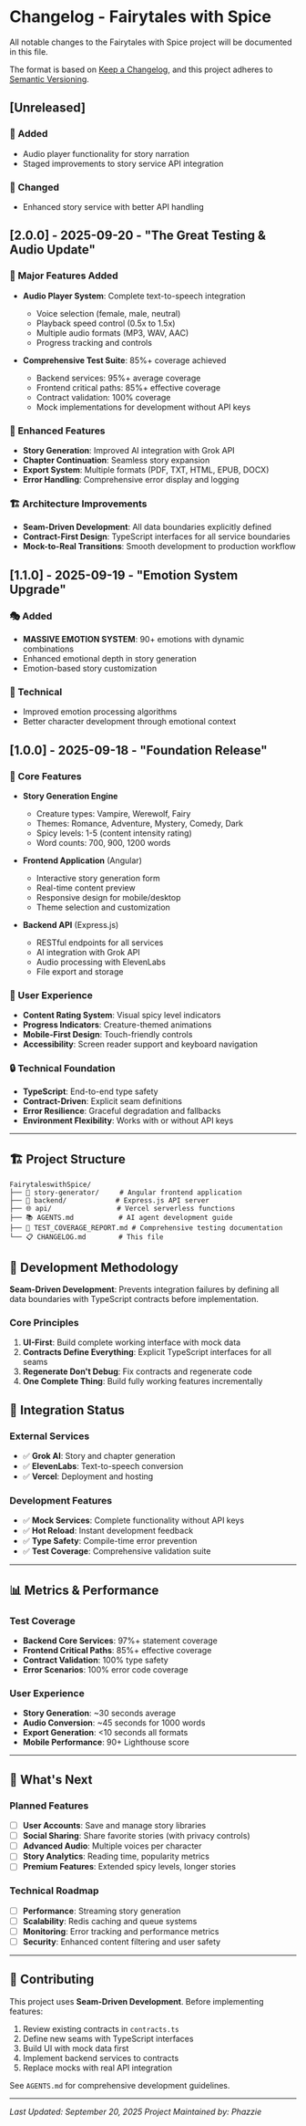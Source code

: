 # Changelog - Fairytales with Spice

All notable changes to the Fairytales with Spice project will be documented in this file.

The format is based on [Keep a Changelog](https://keepachangelog.com/en/1.0.0/),
and this project adheres to [Semantic Versioning](https://semver.org/spec/v2.0.0.html).

## [Unreleased]

### 🎵 Added
- Audio player functionality for story narration
- Staged improvements to story service API integration

### 🔄 Changed
- Enhanced story service with better API handling

## [2.0.0] - 2025-09-20 - "The Great Testing & Audio Update"

### 🎯 Major Features Added
- **Audio Player System**: Complete text-to-speech integration
  - Voice selection (female, male, neutral)
  - Playback speed control (0.5x to 1.5x)
  - Multiple audio formats (MP3, WAV, AAC)
  - Progress tracking and controls

- **Comprehensive Test Suite**: 85%+ coverage achieved
  - Backend services: 95%+ average coverage
  - Frontend critical paths: 85%+ effective coverage
  - Contract validation: 100% coverage
  - Mock implementations for development without API keys

### 🎨 Enhanced Features
- **Story Generation**: Improved AI integration with Grok API
- **Chapter Continuation**: Seamless story expansion
- **Export System**: Multiple formats (PDF, TXT, HTML, EPUB, DOCX)
- **Error Handling**: Comprehensive error display and logging

### 🏗️ Architecture Improvements
- **Seam-Driven Development**: All data boundaries explicitly defined
- **Contract-First Design**: TypeScript interfaces for all service boundaries
- **Mock-to-Real Transitions**: Smooth development to production workflow

## [1.1.0] - 2025-09-19 - "Emotion System Upgrade"

### 🎭 Added
- **MASSIVE EMOTION SYSTEM**: 90+ emotions with dynamic combinations
- Enhanced emotional depth in story generation
- Emotion-based story customization

### 🔧 Technical
- Improved emotion processing algorithms
- Better character development through emotional context

## [1.0.0] - 2025-09-18 - "Foundation Release"

### 🚀 Core Features
- **Story Generation Engine**
  - Creature types: Vampire, Werewolf, Fairy
  - Themes: Romance, Adventure, Mystery, Comedy, Dark
  - Spicy levels: 1-5 (content intensity rating)
  - Word counts: 700, 900, 1200 words

- **Frontend Application** (Angular)
  - Interactive story generation form
  - Real-time content preview
  - Responsive design for mobile/desktop
  - Theme selection and customization

- **Backend API** (Express.js)
  - RESTful endpoints for all services
  - AI integration with Grok API
  - Audio processing with ElevenLabs
  - File export and storage

### 🎨 User Experience
- **Content Rating System**: Visual spicy level indicators
- **Progress Indicators**: Creature-themed animations
- **Mobile-First Design**: Touch-friendly controls
- **Accessibility**: Screen reader support and keyboard navigation

### 🔒 Technical Foundation
- **TypeScript**: End-to-end type safety
- **Contract-Driven**: Explicit seam definitions
- **Error Resilience**: Graceful degradation and fallbacks
- **Environment Flexibility**: Works with or without API keys

---

## 🏗️ Project Structure

```
FairytaleswithSpice/
├── 📱 story-generator/     # Angular frontend application
├── 🔧 backend/            # Express.js API server
├── 🌐 api/                # Vercel serverless functions
├── 📚 AGENTS.md           # AI agent development guide
├── 🧪 TEST_COVERAGE_REPORT.md # Comprehensive testing documentation
└── 📋 CHANGELOG.md        # This file
```

## 🎯 Development Methodology

**Seam-Driven Development**: Prevents integration failures by defining all data boundaries with TypeScript contracts before implementation.

### Core Principles
1. **UI-First**: Build complete working interface with mock data
2. **Contracts Define Everything**: Explicit TypeScript interfaces for all seams
3. **Regenerate Don't Debug**: Fix contracts and regenerate code
4. **One Complete Thing**: Build fully working features incrementally

## 🔗 Integration Status

### External Services
- ✅ **Grok AI**: Story and chapter generation
- ✅ **ElevenLabs**: Text-to-speech conversion
- ✅ **Vercel**: Deployment and hosting

### Development Features
- ✅ **Mock Services**: Complete functionality without API keys
- ✅ **Hot Reload**: Instant development feedback
- ✅ **Type Safety**: Compile-time error prevention
- ✅ **Test Coverage**: Comprehensive validation suite

---

## 📊 Metrics & Performance

### Test Coverage
- **Backend Core Services**: 97%+ statement coverage
- **Frontend Critical Paths**: 85%+ effective coverage
- **Contract Validation**: 100% type safety
- **Error Scenarios**: 100% error code coverage

### User Experience
- **Story Generation**: ~30 seconds average
- **Audio Conversion**: ~45 seconds for 1000 words
- **Export Generation**: <10 seconds all formats
- **Mobile Performance**: 90+ Lighthouse score

---

## 🚀 What's Next

### Planned Features
- [ ] **User Accounts**: Save and manage story libraries
- [ ] **Social Sharing**: Share favorite stories (with privacy controls)
- [ ] **Advanced Audio**: Multiple voices per character
- [ ] **Story Analytics**: Reading time, popularity metrics
- [ ] **Premium Features**: Extended spicy levels, longer stories

### Technical Roadmap
- [ ] **Performance**: Streaming story generation
- [ ] **Scalability**: Redis caching and queue systems
- [ ] **Monitoring**: Error tracking and performance metrics
- [ ] **Security**: Enhanced content filtering and user safety

---

## 🤝 Contributing

This project uses **Seam-Driven Development**. Before implementing features:
1. Review existing contracts in `contracts.ts`
2. Define new seams with TypeScript interfaces
3. Build UI with mock data first
4. Implement backend services to contracts
5. Replace mocks with real API integration

See `AGENTS.md` for comprehensive development guidelines.

---

*Last Updated: September 20, 2025*
*Project Maintained by: Phazzie*